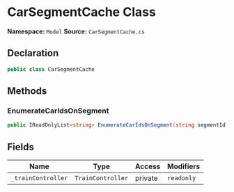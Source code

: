 # CarSegmentCache Class

**Namespace:** `Model`
**Source:** `CarSegmentCache.cs`

## Declaration

```csharp
public class CarSegmentCache
```

## Methods

### EnumerateCarIdsOnSegment

```csharp
public IReadOnlyList<string> EnumerateCarIdsOnSegment(string segmentId)
```

## Fields

| Name | Type | Access | Modifiers |
|------|------|--------|-----------|
| `_trainController` | `TrainController` | private | `readonly` |

